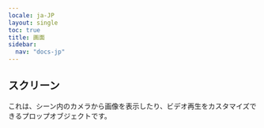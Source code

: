 ```yaml
---
locale: ja-JP
layout: single
toc: true
title: 画面
sidebar:
  nav: "docs-jp"
---
```

## スクリーン
これは、シーン内のカメラから画像を表示したり、ビデオ再生をカスタマイズできるプロップオブジェクトです。
